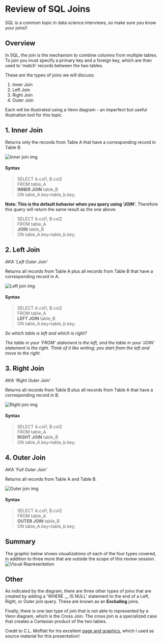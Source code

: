 # Review of SQL Joins

SQL is a common topic in data science interviews, so make sure you know your joins!!


## Overview

In SQL, the join is the mechanism to combine columns from multiple tables.  To join you must specify a primary key and a foreign key, which are then used to 'match' records between the two tables.

These are the types of joins we will discuss:

1. Inner Join
2. Left Join
3. Right Join
4. Outer Join

Each will be illustrated using a Venn diagram - an imperfect but useful illustration tool for this topic.

## 1. Inner Join

Returns only the records from Table A that have a corresponding record in Table B. 

![Inner join img](https://www.codeproject.com/KB/database/Visual_SQL_Joins/INNER_JOIN.png)

#### Syntax
  >SELECT A.col1, B.col2           
  >FROM table_A   
  >__INNER JOIN__ table_B  
  >ON table_A.key=table_b.key;
  
__Note: This is the default behavior when you query using 'JOIN'.__  Therefore this query will return the same result as the one above:
  
  >SELECT A.col1, B.col2  
  >FROM table_A  
  >__JOIN__ table_B  
  >ON table_A.key=table_b.key;
  
## 2. Left Join 
_AKA 'Left Outer Join'_

Returns all records from Table A plus all records from Table B that have a corresponding record in A.

![Left join img](https://www.codeproject.com/KB/database/Visual_SQL_Joins/LEFT_JOIN.png)

#### Syntax
  >SELECT A.col1, B.col2           
  >FROM table_A   
  >__LEFT JOIN__ table_B  
  >ON table_A.key=table_b.key;

_*So which table is left and which is right?*_

_The table in your 'FROM' statement is the left, and the table in your 'JOIN' statement is the right.  Think of it like writing; you start from the left and move to the right._

  
## 3. Right Join 
_AKA 'Right Outer Join'_

Returns all records from Table B plus all records from Table A that have a corresponding record in B.

![Right join img](https://www.codeproject.com/KB/database/Visual_SQL_Joins/RIGHT_JOIN.png)

#### Syntax
  >SELECT A.col1, B.col2           
  >FROM table_A   
  >__RIGHT JOIN__ table_B  
  >ON table_A.key=table_b.key;
  
  
## 4. Outer Join 
_AKA 'Full Outer Join'_

Returns all records from Table A and Table B.

![Outer join img](https://www.codeproject.com/KB/database/Visual_SQL_Joins/FULL_OUTER_JOIN.png)

#### Syntax
  >SELECT A.col1, B.col2           
  >FROM table_A   
  >__OUTER JOIN__ table_B  
  >ON table_A.key=table_b.key;
  
  
## Summary 
The graphic below shows visualizations of each of the four types covered, in addition to three more that are outside the scope of this review session.
![Visual Representation](https://www.codeproject.com/KB/database/Visual_SQL_Joins/Visual_SQL_JOINS_orig.jpg)

## Other
As indicated by the diagram, there are three other types of joins that are created by adding a 'WHERE __ IS NULL' statement to the end of a Left, Right, or Outer join query.  These are known as an __Excluding__ joins.

Finally, there is one last type of join that is not able to represented by a Venn diagram, which is the Cross Join.  The cross join is a specialized case that creates a Cartesian product of the two tables.

Credit to C.L. Moffatt for his excellent [page and graphics](https://www.codeproject.com/Articles/33052/Visual-Representation-of-SQL-Joins), which I used as source material for this presentation!
